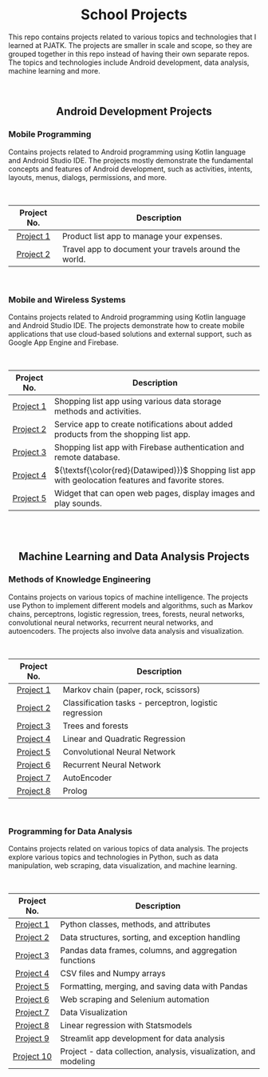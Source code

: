 <div align="center">
<h1>School Projects</h1>
</div>

This repo contains projects related to various topics and technologies that I learned at PJATK. The projects are smaller in scale and scope, so they are grouped together in this repo instead of having their own separate repos. The topics and technologies include Android development, data analysis, machine learning and more.

<br />









<div align="center">

<h2> Android Development Projects </h2>
</div>
<h3> Mobile Programming </h3>


Contains projects related to Android programming using Kotlin language and Android Studio IDE. The projects mostly demonstrate the fundamental concepts and features of Android development, such as activities, intents, layouts, menus, dialogs, permissions, and more.
<div align="center">
<br />
  
| Project No. | Description |
| :---: | --- |
| [Project 1](https://github.com/mbednarek98/School-Projects/tree/master/PRM/PRM1) | Product list app to manage your expenses. |
| [Project 2](https://github.com/mbednarek98/School-Projects/tree/master/PRM/PRM2) | Travel app to document your travels around the world. |

</div>
<br />
<h3> Mobile and Wireless Systems </h3>

Contains projects related to Android programming using Kotlin language and Android Studio IDE. The projects demonstrate how to create mobile applications that use cloud-based solutions and external support, such as Google App Engine and Firebase.

<div align="center">
<br />
  
| Project No. | Description |
| :---: | --- |
| [Project 1](https://github.com/mbednarek98/School-Projects/tree/master/SMB/SMB1) | Shopping list app using various data storage methods and activities. |
| [Project 2](https://github.com/mbednarek98/School-Projects/tree/master/SMB/SMB2) |Service app to create notifications about added products from the shopping list app. |
| [Project 3](https://github.com/mbednarek98/School-Projects/tree/master/SMB/SMB3) |Shopping list app with Firebase authentication and remote database. |
| [Project 4](https://github.com/mbednarek98/School-Projects/tree/master/SMB/SMB4) |${\textsf{\color{red}(Datawiped)}}$ Shopping list app with geolocation features and favorite stores.  |
| [Project 5](https://github.com/mbednarek98/School-Projects/tree/master/SMB/SMB5) | Widget that can open web pages, display images and play sounds. |
</div>
<br />
<br />
<div align="center">

<h2> Machine Learning and Data Analysis Projects </h2>
</div>

<h3> Methods of Knowledge Engineering </h3>


Contains projects on various topics of machine intelligence. The projects use Python to implement different models and algorithms, such as Markov chains, perceptrons, logistic regression, trees, forests, neural networks, convolutional neural networks, recurrent neural networks, and autoencoders. The projects also involve data analysis and visualization.
<div align="center">
<br />

| Project No. | Description |
| :---: | --- |
| [Project 1](https://github.com/mbednarek98/School-Projects/tree/master/MIW/MIW1) | Markov chain (paper, rock, scissors) |
| [Project 2](https://github.com/mbednarek98/School-Projects/tree/master/MIW/MIW2) | Classification tasks - perceptron, logistic regression |
| [Project 3](https://github.com/mbednarek98/School-Projects/tree/master/MIW/MIW3) | Trees and forests |
| [Project 4](https://github.com/mbednarek98/School-Projects/tree/master/MIW/MIW4) | Linear and Quadratic Regression |
| [Project 5](https://github.com/mbednarek98/School-Projects/tree/master/MIW/MIW5) | Convolutional Neural Network |
| [Project 6](https://github.com/mbednarek98/School-Projects/tree/master/MIW/MIW6) | Recurrent Neural Network |
| [Project 7](https://github.com/mbednarek98/School-Projects/tree/master/MIW/MIW7) | AutoEncoder |
| [Project 8](https://github.com/mbednarek98/School-Projects/tree/master/MIW/MIW8) | Prolog   |
</div>
<br />
<h3> Programming for Data Analysis </h3>


Contains projects related on various topics of data analysis. The projects explore various topics and technologies in Python, such as data manipulation, web scraping, data visualization, and machine learning.
<div align="center">
<br />

| Project No. | Description |
| :---: | --- |
| [Project 1](https://github.com/mbednarek98/School-Projects/tree/master/PAD/PAD1) | Python classes, methods, and attributes |
| [Project 2](https://github.com/mbednarek98/School-Projects/tree/master/PAD/PAD2) | Data structures, sorting, and exception handling |
| [Project 3](https://github.com/mbednarek98/School-Projects/tree/master/PAD/PAD3) | Pandas data frames, columns, and aggregation functions |
| [Project 4](https://github.com/mbednarek98/School-Projects/tree/master/PAD/PAD4) | CSV files and Numpy arrays |
| [Project 5](https://github.com/mbednarek98/School-Projects/tree/master/PAD/PAD5) | Formatting, merging, and saving data with Pandas |
| [Project 6](https://github.com/mbednarek98/School-Projects/tree/master/PAD/PAD6) | Web scraping and Selenium automation |
| [Project 7](https://github.com/mbednarek98/School-Projects/tree/master/PAD/PAD7) | Data Visualization |
| [Project 8](https://github.com/mbednarek98/School-Projects/tree/master/PAD/PAD8) | Linear regression with Statsmodels   |
| [Project 9](https://github.com/mbednarek98/School-Projects/tree/master/PAD/PAD9) | Streamlit app development for data analysis   |
| [Project 10](https://github.com/mbednarek98/School-Projects/tree/master/PAD/PAD10) | Project - data collection, analysis, visualization, and modeling   |
</div>

